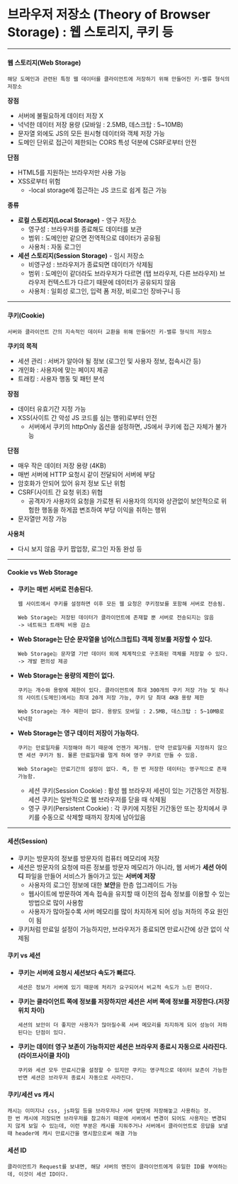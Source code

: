 # 브라우저 저장소 (Theory of Browser Storage) : 웹 스토리지, 쿠키 등

---

#### 웹 스토리지(Web Storage)

``` 
해당 도메인과 관련된 특정 웹 데이터를 클라이언트에 저장하기 위해 만들어진 키-밸류 형식의 저장소
```

**장점**

- 서버에 불필요하게 데이터 저장 X
- 넉넉한 데이터 저장 용량 (모바일 : 2.5MB, 데스크탑 : 5~10MB)
- 문자열 외에도 JS의 모든 원시형 데이터와 객체 저장 가능
- 도메인 단위로 접근이 제한되는 CORS 특성 덕분에 CSRF로부터 안전

**단점**

- HTML5를 지원하는 브라우저만 사용 가능
- XSS로부터 위험 
  - -local storage에 접근하는 JS 코드로 쉽게 접근 가능

**종류**

- **로컬 스토리지(Local Storage)** - 영구 저장소
  - 영구성 : 브라우저를 종료해도 데이터를 보관
  - 범위 : 도메인만 같으면 전역적으로 데이터가 공유됨
  - 사용처 : 자동 로그인
- **세션 스토리지(Session Storage)** - 임시 저장소
  - 비영구성 : 브라우저가 종료되면 데이터가 삭제됨
  - 범위 : 도메인이 같더라도 브라우저가 다르면 (탭 브라우저, 다른 브라우저) 브라우저 컨텍스트가 다르기 때문에 데이터가 공유되지 않음
  - 사용처 : 일회성 로그인, 입력 폼 저장, 비로그인 장바구니 등

---

#### 쿠키(Cookie)

```
서버와 클라이언트 간의 지속적인 데이터 교환을 위해 만들어진 키-밸류 형식의 저장소
```

**쿠키의 목적**

- 세션 관리 : 서버가 알아야 될 정보 (로그인 및 사용자 정보, 접속시간 등)
- 개인화 : 사용자에 맞는 페이지 제공
- 트래킹 : 사용자 행동 및 패턴 분석

**장점**

- 데이터 유효기간 지정 가능
- XSS(사이트 간 악성 JS 코드를 심는 행위)로부터 안전
  - 서버에서 쿠키의 httpOnly 옵션을 설정하면, JS에서 쿠키에 접근 자체가 불가능

**단점**

- 매우 작은 데이터 저장 용량 (4KB)
- 매번 서버에 HTTP 요청시 같이 전달되어 서버에 부담
- 암호화가 안되어 있어 유저 정보 도난 위험
- CSRF(사이트 간 요청 위조) 위협
  - 공격자가 사용자의 요청을 가로챈 뒤 사용자의 의지와 상관없이 보안적으로 위험한 행동을 하게끔 변조하여 부당 이익을 취하는 행위
- 문자열만 저장 가능

**사용처**

- 다시 보지 않음 쿠키 팝업창, 로그인 자동 완성 등

---

#### Cookie vs Web Storage

- **쿠키는 매번 서버로 전송된다.**

  ```
  웹 사이트에서 쿠키를 설정하면 이후 모든 웹 요청은 쿠키정보를 포함해 서버로 전송됨.
  
  Web Storage는 저장된 데이터가 클라이언트에 존재할 뿐 서버로 전송되지는 않음
  -> 네트워크 트래픽 비용 감소
  ```

- **Web Storage는 단순 문자열을 넘어(스크립트) 객체 정보를 저장할 수 있다.**

  ```
  Web Storage는 문자열 기반 데이터 외에 체계적으로 구조화된 객체를 저장할 수 있다.
  -> 개발 편의성 제공
  ```

- **Web Storage는 용량의 제한이 없다.**

  ```
  쿠키는 개수와 용량에 제한이 있다. 클라이언트에 최대 300개의 쿠키 저장 가능 및 하나의 사이트(도메인)에서는 최대 20개 저장 가능, 쿠키 당 최대 4KB 용량 제한
  
  Web Storage는 개수 제한이 없다. 용량도 모바일 : 2.5MB, 데스크탑 : 5~10MB로 넉넉함
  ```

- **Web Storage는 영구 데이터 저장이 가능하다.**

  ```
  쿠키는 만료일자를 지정해야 하기 때문에 언젠가 제거됨. 만약 만료일자를 지정하지 않으면 세션 쿠키가 됨. 물론 만료일자를 멀게 하여 영구 쿠키로 만들 수 있음.
  
  Web Storage는 만료기간의 설정이 없다. 즉, 한 번 저장한 데이터는 영구적으로 존재가능함.
  ```

  - 세션 쿠키(Session Cookie) : 활성 웹 브라우저 세션이 있는 기간동안 저장됨. 세션 쿠키는 일반적으로 웹 브라우저를 닫을 때 삭제됨
  - 영구 쿠키(Persistent Cookie) : 각 쿠키에 지정된 기간동안 또는 장치에서 쿠키를 수동으로 삭제할 때까지 장치에 남아있음

---

#### 세션(Session)

- 쿠키는 방문자의 정보를 방문자의 컴퓨터 메모리에 저장
- 세션은 방문자의 요청에 따른 정보를 방문자 메모리가 아니라, 웹 서버가 **세션 아이디** 파일을 만들어 서비스가 돌아가고 있는 **서버에 저장**
  - 사용자의 로그인 정보에 대한 **보안**을 한층 업그레이드 가능
  - 웹사이트에 방문하여 계속 접속을 유지할 때 이전의 접속 정보를 이용할 수 있는 방법으로 많이 사용함
  - 사용자가 많아질수록 서버 메모리를 많이 차지하게 되어 성능 저하의 주요 원인이 됨
- 쿠키처럼 만료일 설정이 가능하지만, 브라우저가 종료되면 만료시간에 상관 없이 삭제됨



#### 쿠키 vs 세션

- **쿠키는 서버에 요청시 세션보다 속도가 빠르다.**

  ``` 
  세션은 정보가 서버에 있기 때문에 처리가 요구되어서 비교적 속도가 느린 편이다.
  ```

- **쿠키는 클라이언트 쪽에 정보를 저장하지만 세션은 서버 쪽에 정보를 저장한다.(저장위치 차이)**

  ```
  세션의 보안이 더 좋지만 사용자가 많아질수록 서버 메모리를 차지하게 되어 성능이 저하된다는 단점이 있다.
  ```

- **쿠키는 데이터 영구 보존이 가능하지만 세션은 브라우저 종료시 자동으로 사라진다. (라이프사이클 차이)**

  ```
  쿠키와 세션 모두 만료시간을 설정할 수 있지만 쿠키는 영구적으로 데이터 보존이 가능한 반면 세션은 브라우저 종료시 자동으로 사라진다.
  ```



#### 쿠키/세션 vs 캐시

```
캐시는 이미지나 css, js파일 등을 브라우저나 서버 앞단에 저장해놓고 사용하는 것.
한 번 캐시에 저장되면 브라우저를 참고하기 때문에 서버에서 변경이 되어도 사용자는 변경되지 않게 보일 수 있는데, 이런 부분은 캐시를 지워주거나 서버에서 클라이언트로 응답을 보낼 때 header에 캐시 만료시간을 명시함으로써 해결 가능
```



#### 세션 ID

```
클라이언트가 Request를 보내면, 해당 서버의 엔진이 클라이언트에게 유일한 ID를 부여하는데, 이것이 세션 ID이다.
```

